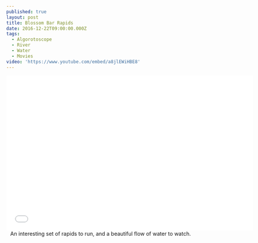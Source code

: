 ```yaml
---
published: true
layout: post
title: Blossom Bar Rapids
date: 2016-12-22T09:00:00.000Z
tags:
  - Algorotoscope
  - River
  - Water
  - Movies
video: 'https://www.youtube.com/embed/a8jlEWiHBE8'
---
```

<center><iframe width="660" height="415" src="{{ page.video }}" frameborder="0" allowfullscreen></iframe></center>
<center>An interesting set of rapids to run, and a beautiful flow of water to watch.</center>
